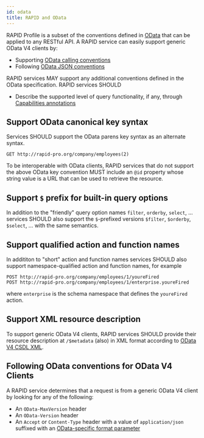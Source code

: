 ```yaml
---
id: odata
title: RAPID and OData
---
```


RAPID Profile is a subset of the conventions defined in [OData](https://docs.oasis-open.org/odata/odata/v4.01/odata-v4.01-part1-protocol.html) that can be applied to any RESTful API.
A RAPID service can easily support generic OData V4 clients by:

- Supporting [OData calling conventions](https://docs.oasis-open.org/odata/odata/v4.01/os/part2-url-conventions/odata-v4.01-os-part2-url-conventions.html)
- Following [OData JSON conventions](https://docs.oasis-open.org/odata/odata-json-format/v4.01/odata-json-format-v4.01.html)

RAPID services MAY support any additional conventions defined in the OData specification.
RAPID services SHOULD

- Describe the supported level of query functionality, if any, through [Capabilities annotations](https://github.com/oasis-tcs/odata-vocabularies/blob/master/vocabularies/Org.OData.Capabilities.V1.md)

## Support OData canonical key syntax

Services SHOULD support the OData parens key syntax as an alternate syntax.

```
GET http://rapid-pro.org/company/employees(2)
```

To be interoperable with OData clients,
RAPID services that do not support the above OData key convention MUST include an `@id` property whose string value is a URL that can be used to retrieve the resource.

## Support `$` prefix for built-in query options

In addition to the "friendly" query option names `filter`, `orderby`, `select`, ... services SHOULD also support the `$`-prefixed versions `$filter`, `$orderby`, `$select`, ... with the same semantics.

## Support qualified action and function names

In addititon to "short" action and function names services SHOULD also support namespace-qualified action and function names, for example

```
POST http://rapid-pro.org/company/employees/1/youreFired
POST http://rapid-pro.org/company/employees/1/enterprise.youreFired
```

where `enterprise` is the schema namespace that defines the `youreFired` action.

## Support XML resource description

To support generic OData V4 clients, RAPID services SHOULD provide their resource description at `/$metadata` (also) in XML format according to [OData V4 CSDL XML](https://docs.oasis-open.org/odata/odata-csdl-xml/v4.01/odata-csdl-xml-v4.01.html).

## Following OData conventions for OData V4 Clients

A RAPID service determines that a request is from a generic OData V4 client by looking for any of the following:

- An `OData-MaxVersion` header
- An `OData-Version` header
- An `Accept` or `Content-Type` header with a value of `application/json` suffixed with an [OData-specific format parameter](https://docs.oasis-open.org/odata/odata-json-format/v4.01/odata-json-format-v4.01.html#sec_RequestingtheJSONFormat)
